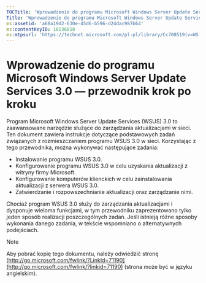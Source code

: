 ```yaml
---
TOCTitle: 'Wprowadzenie do programu Microsoft Windows Server Update Services 3.0 — przewodnik krok po kroku'
Title: 'Wprowadzenie do programu Microsoft Windows Server Update Services 3.0 — przewodnik krok po kroku'
ms:assetid: 'a68a19d2-630e-45d6-b596-d24dac987b64'
ms:contentKeyID: 18136818
ms:mtpsurl: 'https://technet.microsoft.com/pl-pl/library/Cc708519(v=WS.10)'
---
```


Wprowadzenie do programu Microsoft Windows Server Update Services 3.0 — przewodnik krok po kroku
================================================================================================

Program Microsoft Windows Server Update Services (WSUS) 3.0 to zaawansowane narzędzie służące do zarządzania aktualizacjami w sieci. Ten dokument zawiera instrukcje dotyczące podstawowych zadań związanych z rozmieszczaniem programu WSUS 3.0 w sieci. Korzystając z tego przewodnika, można wykonywać następujące zadania:

-   Instalowanie programu WSUS 3.0.
-   Konfigurowanie programu WSUS 3.0 w celu uzyskania aktualizacji z witryny firmy Microsoft.
-   Konfigurowanie komputerów klienckich w celu zainstalowania aktualizacji z serwera WSUS 3.0.
-   Zatwierdzanie i rozpowszechnianie aktualizacji oraz zarządzanie nimi.

Chociaż program WSUS 3.0 służy do zarządzania aktualizacjami i dysponuje wieloma funkcjami, w tym przewodniku zaprezentowano tylko jeden sposób realizacji poszczególnych zadań. Jeśli istnieją różne sposoby wykonania danego zadania, w tekście wspomniano o alternatywnych podejściach.

> [!note]  
> Aby pobrać kopię tego dokumentu, należy odwiedzić stronę [http://go.microsoft.com/fwlink/?LinkId=71190](http://go.microsoft.com/fwlink/?linkid=71190) (strona może być w języku angielskim). 
